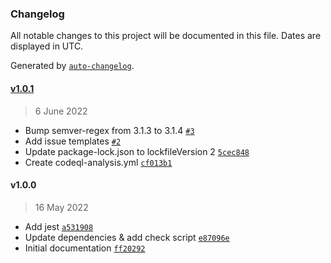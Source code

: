 ### Changelog

All notable changes to this project will be documented in this file. Dates are displayed in UTC.

Generated by [`auto-changelog`](https://github.com/CookPete/auto-changelog).

#### [v1.0.1](https://github.com/tamias/pardot-client/compare/v1.0.0...v1.0.1)

> 6 June 2022

- Bump semver-regex from 3.1.3 to 3.1.4 [`#3`](https://github.com/tamias/pardot-client/pull/3)
- Add issue templates [`#2`](https://github.com/tamias/pardot-client/pull/2)
- Update package-lock.json to lockfileVersion 2 [`5cec848`](https://github.com/tamias/pardot-client/commit/5cec848279914eebbb289afe987e9284c67dcdbe)
- Create codeql-analysis.yml [`cf013b1`](https://github.com/tamias/pardot-client/commit/cf013b1473006903fe8d2d2ea26296e1d06cebde)

#### v1.0.0

> 16 May 2022

- Add jest [`a531908`](https://github.com/tamias/pardot-client/commit/a531908bc89acafab3a5f13136ec01a80c9a8de9)
- Update dependencies & add check script [`e87096e`](https://github.com/tamias/pardot-client/commit/e87096ebc5a95ad4c17d91dabcf545b4e3b4c437)
- Initial documentation [`ff20292`](https://github.com/tamias/pardot-client/commit/ff20292384f86b0c64a62423ebfffa033204653d)
